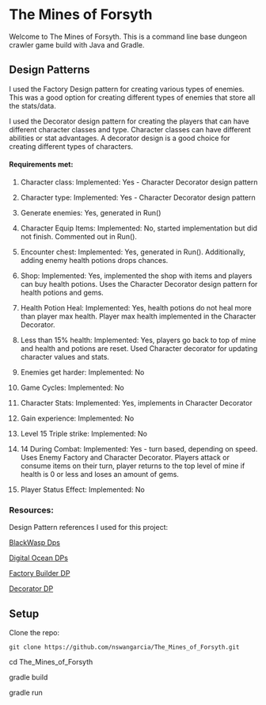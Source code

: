 # The Mines of Forsyth

Welcome to The Mines of Forsyth.
This is a command line base dungeon crawler game build with Java and Gradle.

## Design Patterns
I used the Factory Design pattern for creating various types of enemies.
This was a good option for creating different types of enemies that store all the stats/data.

I used the Decorator design pattern for creating the players that can have different character classes and type.
Character classes can have different abilities or stat advantages. A decorator design is a good choice for creating
different types of characters.

#### Requirements met:

1. Character class:
   Implemented: Yes - Character Decorator design pattern

2. Character type:
   Implemented: Yes - Character Decorator design pattern

3. Generate enemies:
   Yes, generated in Run()

4. Character Equip Items:
   Implemented: No, started implementation but did not finish. Commented out in Run().

5. Encounter chest:
   Implemented: Yes, generated in Run(). Additionally, adding enemy health potions drops chances.

6. Shop:
   Implemented: Yes, implemented the shop with items and players can buy health potions. Uses the Character Decorator design pattern for health potions and gems.

7. Health Potion Heal:
   Implemented: Yes, health potions do not heal more than player max health. Player max health implemented in the Character Decorator.

8. Less than 15% health:
   Implemented: Yes, players go back to top of mine and health and potions are reset. Used Character decorator for updating character values and stats.

9. Enemies get harder:
   Implemented: No

10. Game Cycles:
    Implemented: No

11. Character Stats:
    Implemented: Yes, implements in Character Decorator

12. Gain experience:
    Implemented: No

13. Level 15 Triple strike:
    Implemented: No

14. 14 During Combat:
Implemented: Yes - turn based, depending on speed. Uses Enemy Factory and Character Decorator. Players attack or consume items on their turn, player returns to the top level of mine if health is 0 or less and loses an amount of gems.

15. Player Status Effect:
Implemented: No



### Resources:
Design Pattern references I used for this project:

[BlackWasp Dps](https://www.blackwasp.co.uk/gofpatterns.aspx)

[Digital Ocean DPs](https://www.digitalocean.com/community/tutorials/java-design-patterns-example-tutorial)

[Factory Builder DP](https://www.digitalocean.com/community/tutorials/factory-design-pattern-in-java)

[Decorator DP](https://www.digitalocean.com/community/tutorials/decorator-design-pattern-in-java-example)

## Setup
Clone the repo: 

    git clone https://github.com/nswangarcia/The_Mines_of_Forsyth.git

cd The_Mines_of_Forsyth

gradle build

gradle run
